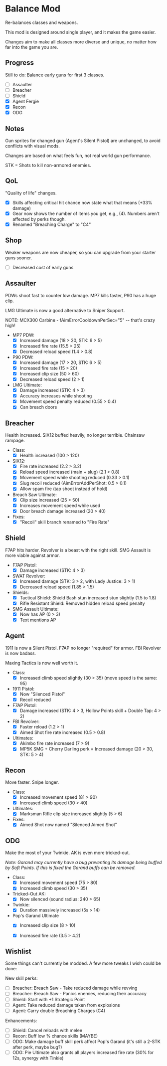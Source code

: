 # Balance Mod

Re-balances classes and weapons.

This mod is designed around single player, and it makes the game easier.

Changes aim to make all classes more diverse and unique, no matter how far into the game you are.

## Progress

Still to do: Balance early guns for first 3 classes.

- [ ] Assaulter
- [ ] Breacher
- [ ] Shield
- [x] Agent Fergie
- [x] Recon
- [x] ODG

## Notes

Gun sprites for changed gun (Agent's Silent Pistol) are unchanged, to avoid conflicts with visual mods.

Changes are based on what feels fun, not real world gun performance.

STK = Shots to kill non-armored enemies.

## QoL

"Quality of life" changes.

- [x] Skills affecting critical hit chance now state what that means (+33% damage)
- [x] Gear now shows the number of items you get, e.g., (4). Numbers aren't affected by perks though.
- [x] Renamed "Breaching Charge" to "C4"

## Shop

Weaker weapons are now cheaper, so you can upgrade from your starter guns sooner.

- [ ] Decreased cost of early guns

## Assaulter

PDWs shoot fast to counter low damage. MP7 kills faster, P90 has a huge clip.

LMG Ultimate is now a good alternative to Sniper Support.

NOTE: MCX300 Carbine - fAimErrorCooldownPerSec="5" -- that's crazy high!

- MP7 PDW:
  - [x] Increased damage (18 > 20, STK: 6 > 5)
  - [x] Increased fire rate (15.5 > 25)
  - [x] Decreased reload speed (1.4 > 0.8)
- P90 PDW:
  - [x] Increased damage (17 > 20, STK: 6 > 5)
  - [x] Increased fire rate (15 > 20)
  - [x] Increased clip size (50 > 60)
  - [x] Decreased reload speed (2 > 1)
- LMG Ultimate:
  - [x] Damage increased (STK: 4 > 3)
  - [x] Accuracy increases while shooting
  - [x] Movement speed penalty reduced (0.55 > 0.4)
  - [x] Can breach doors

## Breacher

Health increased. SIX12 buffed heavily, no longer terrible. Chainsaw rampage.

- Class:
  - [x] Health increased (100 > 120)
- SIX12:
  - [x] Fire rate increased (2.2 > 3.2)
  - [x] Reload speed increased (main + slug) (2.1 > 0.8)
  - [x] Movement speed while shooting reduced (0.33 > 0.1)
  - [x] Slug recoil reduced (AimErrorAddPerShot: 0.5 > 0.1)
  - [x] Allow spam fire (tap shoot instead of hold)
- Breach Saw Ultimate:
  - [x] Clip size increased (25 > 50)
  - [x] Increases movement speed while used
  - [x] Door breach damage increased (20 > 40)
- Fixes:
  - [x] "Recoil" skill branch renamed to "Fire Rate"

## Shield

F7AP hits harder. Revolver is a beast with the right skill. SMG Assault is more viable against armor.

- F7AP Pistol:
  - [x] Damage increased (STK: 4 > 3)
- SWAT Revolver:
  - [x] Increased damage (STK: 3 > 2, with Lady Justice: 3 > 1)
  - [x] Decreased reload speed (1.85 > 1.5)
- Shields:
  - [x] Tactical Shield: Shield Bash stun increased stun slightly (1.5 to 1.8)
  - [x] Rifle Resistant Shield: Removed hidden reload speed penalty
- SMG Assault Ultimate:
  - [x] Now has AP (0 > 3)
  - [x] Text mentions AP

## Agent

1911 is now a Silent Pistol. F7AP no longer "required" for armor. FBI Revolver is now badass.

Maxing Tactics is now well worth it.

- Class:
  - [x] Increased climb speed slightly (30 > 35) (move speed is the same: 95)
- 1911 Pistol:
  - [x] Now "Silenced Pistol"
  - [x] Recoil reduced
- F7AP Pistol:
  - [x] Damage increased (STK: 4 > 3, Hollow Points skill + Double Tap: 4 > 2)
- FBI Revolver:
  - [x] Faster reload (1.2 > 1)
  - [x] Aimed Shot fire rate increased (0.5 > 0.8)
- Ultimates:
  - [x] Akimbo fire rate increased (7 > 9)
  - [x] MP5K SMG + Cherry Darling perk = Increased damage (20 > 30, STK: 5 > 4)

## Recon

Move faster. Snipe longer.

- Class:
  - [x] Increased movement speed (81 > 90)
  - [x] Increased climb speed (30 > 40)
- Ultimates:
  - [x] Marksman Rifle clip size increased slightly (5 > 6)
- Fixes:
  - [x] Aimed Shot now named "Silenced Aimed Shot"

## ODG

Make the most of your Twinkie. AK is even more tricked-out.

_Note: Garand may currently have a bug preventing its damage being buffed by Soft Points. If this is fixed the Garand buffs can be removed._

- Class:
  - [x] Increased movement speed (75 > 80)
  - [x] Increased climb speed (30 > 35)
- Tricked-Out AK:
  - [x] Now silenced (sound radius: 240 > 65)
- Twinkie:
  - [x] Duration massively increased (5s > 14)
- Pop's Garand Ultimate
  - [x] Increased clip size (8 > 10)
  - [x] Increased fire rate (3.5 > 4.2)


## Wishlist

Some things can't currently be modded. A few more tweaks I wish could be done:

New skill perks:

- [ ] Breacher: Breach Saw - Take reduced damage while revving
- [ ] Breacher: Breach Saw - Panics enemies, reducing their accuracy
- [ ] Shield: Start with +1 Strategic Point
- [ ] Agent: Take reduced damage taken from explosions
- [ ] Agent: Carry double Breaching Charges (C4)

Enhancements:

- [ ] Shield: Cancel reloads with melee
- [ ] Recon: Buff low % chance skills (MAYBE)
- [ ] ODG: Make damage buff skill perk affect Pop's Garand (it's still a 2-STK after perk, maybe bug?)
- [ ] ODG: Pie Ultimate also grants all players increased fire rate (30% for 12s, synergy with Tinkie)
